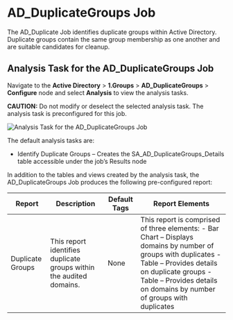 # AD_DuplicateGroups Job

The AD_Duplicate Job identifies duplicate groups within Active Directory. Duplicate groups contain
the same group membership as one another and are suitable candidates for cleanup.

## Analysis Task for the AD_DuplicateGroups Job

Navigate to the **Active Directory** > **1.Groups** > **AD_DuplicateGroups** > **Configure** node
and select **Analysis** to view the analysis tasks.

**CAUTION:** Do not modify or deselect the selected analysis task. The analysis task is
preconfigured for this job.

![Analysis Task for the AD_DuplicateGroups Job](/img/versioned_docs/enterpriseauditor_11.6/enterpriseauditor/solutions/activedirectory/groups/duplicategroupsanalysis.webp)

The default analysis tasks are:

- Identify Duplicate Groups – Creates the SA_AD_DuplicateGroups_Details table accessible under the
  job’s Results node

In addition to the tables and views created by the analysis task, the AD_DuplicateGroups Job
produces the following pre-configured report:

| Report           | Description                                                         | Default Tags | Report Elements                                                                                                                                                                                                                         |
| ---------------- | ------------------------------------------------------------------- | ------------ | --------------------------------------------------------------------------------------------------------------------------------------------------------------------------------------------------------------------------------------- |
| Duplicate Groups | This report identifies duplicate groups within the audited domains. | None         | This report is comprised of three elements: - Bar Chart – Displays domains by number of groups with duplicates - Table – Provides details on duplicate groups - Table – Provides details on domains by number of groups with duplicates |
